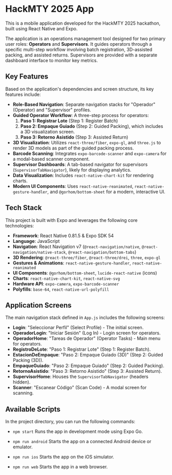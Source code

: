 
# HackMTY 2025 App

This is a mobile application developed for the HackMTY 2025 hackathon, built using React Native and Expo.

The application is an operations management tool designed for two primary user roles: **Operators** and **Supervisors**. It guides operators through a specific multi-step workflow involving batch registration, 3D-assisted packing, and assisted returns. Supervisors are provided with a separate dashboard interface to monitor key metrics.

## Key Features

Based on the application's dependencies and screen structure, its key features include:

* **Role-Based Navigation**: Separate navigation stacks for "Operador" (Operator) and "Supervisor" profiles.
* **Guided Operator Workflow**: A three-step process for operators:
    1.  **Paso 1: Registrar Lote** (Step 1: Register Batch)
    2.  **Paso 2: Empaque Guiado** (Step 2: Guided Packing), which includes a 3D visualization screen.
    3.  **Paso 3: Retorno Asistido** (Step 3: Assisted Return)
* **3D Visualization**: Utilizes `react-three/fiber`, `expo-gl`, and `three.js` to render 3D models as part of the guided packing process.
* **Barcode Scanning**: Integrates `expo-barcode-scanner` and `expo-camera` for a modal-based scanner component.
* **Supervisor Dashboards**: A tab-based navigator for supervisors (`SupervisorTabNavigator`), likely for displaying analytics.
* **Data Visualization**: Includes `react-native-chart-kit` for rendering charts.
* **Modern UI Components**: Uses `react-native-reanimated`, `react-native-gesture-handler`, and `@gorhom/bottom-sheet` for a modern, interactive UI.

## Tech Stack

This project is built with Expo and leverages the following core technologies:

* **Framework**: React Native 0.81.5 & Expo SDK 54
* **Language**: JavaScript
* **Navigation**: React Navigation v7 (`@react-navigation/native`, `@react-navigation/native-stack`, `@react-navigation/bottom-tabs`)
* **3D Rendering**: `@react-three/fiber`, `@react-three/drei`, `three`, `expo-gl`
* **Gestures & Animations**: `react-native-gesture-handler`, `react-native-reanimated`
* **UI Components**: `@gorhom/bottom-sheet`, `lucide-react-native` (icons)
* **Charts**: `react-native-chart-kit`, `react-native-svg`
* **Hardware API**: `expo-camera`, `expo-barcode-scanner`
* **Polyfills**: `base-64`, `react-native-url-polyfill`

## Application Screens

The main navigation stack defined in `App.js` includes the following screens:

* **Login**: "Seleccionar Perfil" (Select Profile) - The initial screen.
* **OperadorLogin**: "Iniciar Sesión" (Log In) - Login screen for operators.
* **OperadorHome**: "Tareas de Operador" (Operator Tasks) - Main menu for operators.
* **RegistroDeLote**: "Paso 1: Registrar Lote" (Step 1: Register Batch).
* **EstacionDeEmpaque**: "Paso 2: Empaque Guiado (3D)" (Step 2: Guided Packing (3D)).
* **EmpaqueGuiado**: "Paso 2: Empaque Guiado" (Step 2: Guided Packing).
* **RetornoAsistido**: "Paso 3: Retorno Asistido" (Step 3: Assisted Return).
* **SupervisorHome**: Houses the `SupervisorTabNavigator` (headers hidden).
* **Scanner**: "Escanear Código" (Scan Code) - A modal screen for scanning.

## Available Scripts

In the project directory, you can run the following commands:

* `npm start`
    Runs the app in development mode using Expo Go.

* `npm run android`
    Starts the app on a connected Android device or emulator.

* `npm run ios`
    Starts the app on the iOS simulator.

* `npm run web`
    Starts the app in a web browser.
